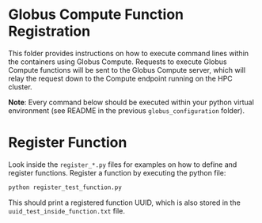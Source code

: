 # Globus Compute Function Registration

This folder provides instructions on how to execute command lines within the containers using Globus Compute. Requests to execute Globus Compute functions will be sent to the Globus Compute server, which will relay the request down to the Compute endpoint running on the HPC cluster.

**Note**: Every command below should be executed within your python virtual environment (see README in the previous `globus_configuration` folder).

# Register Function

Look inside the `register_*.py` files for examples on how to define and register functions. Register a function by executing the python file:
```bash
python register_test_function.py
```

This should print a registered function UUID, which is also stored in the `uuid_test_inside_function.txt` file.